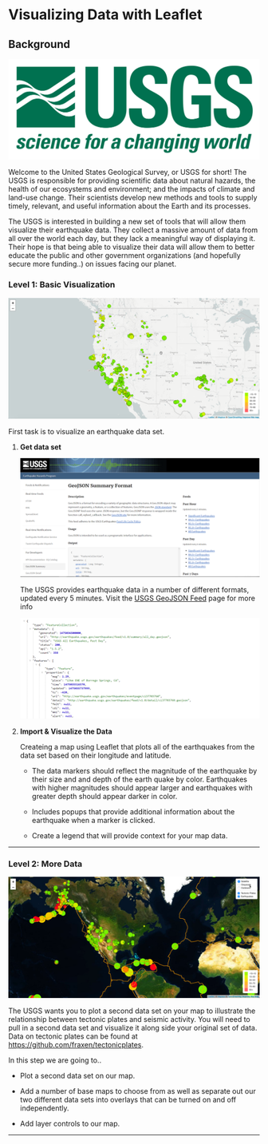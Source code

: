 # Visualizing Data with Leaflet

## Background

![1-Logo](Images/1-Logo.png)

Welcome to the United States Geological Survey, or USGS for short! The USGS is responsible for providing scientific data about natural hazards, the health of our ecosystems and environment; and the impacts of climate and land-use change. Their scientists develop new methods and tools to supply timely, relevant, and useful information about the Earth and its processes. 

The USGS is interested in building a new set of tools that will allow them visualize their earthquake data. They collect a massive amount of data from all over the world each day, but they lack a meaningful way of displaying it. Their hope is that being able to visualize their data will allow them to better educate the public and other government organizations (and hopefully secure more funding..) on issues facing our planet.


### Level 1: Basic Visualization

![2-BasicMap](Images/2-BasicMap.png)

First task is to visualize an earthquake data set.

1. **Get data set**

   ![3-Data](Images/3-Data.png)

   The USGS provides earthquake data in a number of different formats, updated every 5 minutes. Visit the [USGS GeoJSON Feed](http://earthquake.usgs.gov/earthquakes/feed/v1.0/geojson.php) page for more info

   ![4-JSON](Images/4-JSON.png)

2. **Import & Visualize the Data**

   Createing a map using Leaflet that plots all of the earthquakes from the data set based on their longitude and latitude.

   * The data markers should reflect the magnitude of the earthquake by their size and and depth of the earth quake by color. Earthquakes with higher magnitudes should appear larger and earthquakes with greater depth should appear darker in color.


   * Includes popups that provide additional information about the earthquake when a marker is clicked.

   * Create a legend that will provide context for your map data.


- - -

### Level 2: More Data

![5-Advanced](Images/5-Advanced.png)

The USGS wants you to plot a second data set on your map to illustrate the relationship between tectonic plates and seismic activity. You will need to pull in a second data set and visualize it along side your original set of data. Data on tectonic plates can be found at <https://github.com/fraxen/tectonicplates>.

In this step we are going to..

* Plot a second data set on our map.

* Add a number of base maps to choose from as well as separate out our two different data sets into overlays that can be turned on and off independently.

* Add layer controls to our map.

- - -

